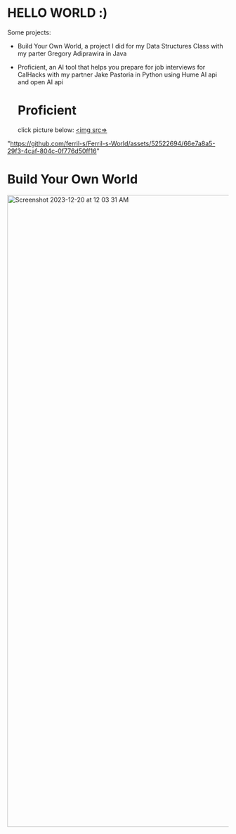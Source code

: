 # HELLO WORLD :)
Some projects:
- Build Your Own World, a project I did for my Data Structures Class with my parter Gregory Adiprawira in Java
- Proficient, an AI tool that helps you prepare for job interviews for CalHacks with my partner Jake Pastoria in Python using Hume AI api and open AI api
  
  # Proficient
  click picture below:
   [<img src=>]([https://link-to-your-URL/](https://github.com/ferril-s/calPandasCALHACKS))

"https://github.com/ferril-s/Ferril-s-World/assets/52522694/66e7a8a5-29f3-4caf-804c-0f776d50ff16"
 # Build Your Own World
<img width="1439" alt="Screenshot 2023-12-20 at 12 03 31 AM" src="https://github.com/ferril-s/Ferril-s-World/assets/52522694/8298fccb-c6b1-47ee-a6a3-c09d9fbc456a">
